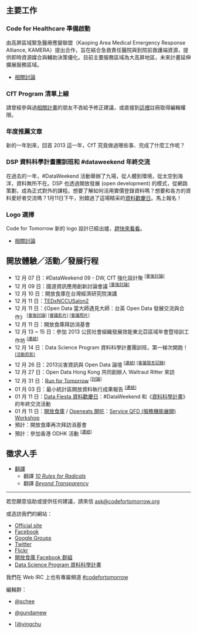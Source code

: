 ## 主要工作

### Code for Healthcare 準備啟動
由高屏區域緊急醫療應變聯盟（Kaoping Area Medical Emergency Response Alliance, KAMERA）提出合作，旨在結合急救責任醫院與到院前救護端資源，提供即時資源媒合與輔助決策優化。目前主要服務區域為大高屏地區，未來計畫延伸擴展服務區域。

- [相關討論][1]

### CfT Program 清單上線
請曾經參與過[相關計畫][2]的朋友不吝給予修正建議，或直接到[這裡][3]註冊取得編輯權限。

### 年度推薦文章
新的一年到來，回首 2013 這一年，CfT 究竟做過哪些事、完成了什麼工作呢？

### DSP 資料科學計畫團訓班和 #dataweekend 年終交流
在過去的一年，#DataWeekend 活動舉辦了九場，從人體到環境，從太空到海洋，資料無所不在。DSP 也透過開放發展 (open development) 的模式，從網路策劃，成為正式對外的課程。想要了解如何活用實價登錄資料嗎？想要和各方的資料愛好者交流嗎？1月11日下午，別錯過了這場精采的[資料歡慶日](cft.kktix.cc/events/data-fiesta)。馬上報名！

### Logo 選擇
Code for Tomorrow 新的 logo 設計已經出爐，[趕快來看看](https://groups.google.com/d/topic/codefortomorrow/L2P7dOOnuc0/discussion)。

- [相關討論][4]

## 開放體驗／活動／發展行程
- 12 月 07 日：#DataWeekend 09 - DW, CfT 強化設計聚 <sup>[\[會後討論\]][5]</sup>
- 12 月 09 日：國道資訊應用創新討論會議 <sup>[\[會後討論\]][6]</sup>
- 12 月 10 日：開放食庫在台灣經濟研究院演講
- 12 月 11 日：[TEDxNCCUSalon2][7]
- 12 月 11 日：《Open Data 當大師遇見大師：台英 Open Data 發展交流與合作》 <sup>[\[會後討論\]][8] [\[會議影片\]][9] [\[會議照片\]][10]</sup>
- 12 月 11 日：開放食庫拜訪消基會
- 12 月 13 ~ 15 日：參加 2013 公民社會組織發展效能東北亞區域年會暨培訓工作坊 <sup>[\[連結\]][11]</sup>
- 12 月 14 日：Data Science Program 資料科學計畫團訓班，第一梯次開跑！ <sup>[\[活動剪影\]][12]</sup>
- 12 月 26 日：2013災害資訊與 Open Data 論壇 <sup>[\[連結\]][31] [\[會議發言記錄\]][32] </sup>
- 12 月 27 日：Open Data Hong Kong 共同創辦人 Waltraut Ritter 來訪
- 12 月 31 日：[Run for Tomorrow][13] <sup>[\[討論\]][14]</sup>
- 01 月 03 日：最小統計區開放資料執行成果報告 <sup>[\[連結\]][15]</sup> 
- 01 月 11 日：[Data Fiesta 資料歡慶日][16]：#DataWeekend 和《[資料科學計畫][17]》的年終交流活動
- 01 月 11 日：[開放食庫](http://food.codefortomorrow.org/ "開放食庫") / [Openeats 開吃](http://openeats.co/ "Openeats 開吃")：[Service QFD (服務機能展開) Workshop](https://www.facebook.com/events/1394715157447473/?context=create "Service QFD (服務機能展開) Workshop#1")
- 預計：開放食庫再次拜訪消基會
- 預計：參加香港 ODHK 活動 <sup>[\[連結\]][33]</sup>

## 徵求人手
- [翻譯][18]
    - 翻譯 [*10 Rules for Radicals*][19]
    - 翻譯 [*Beyond Transparency*][20]

---

若您願意協助或提供任何建議，請來信 ask@codefortomorrow.org

或造訪我們的網站：

- [Official site][21]
- [Facebook][22]
- [Google Groups][23]
- [Twitter][24]
- [Flickr][25]
- [開放食庫 Facebook 群組][26]
- [Data Science Program 資料科學計畫][27]

我們在 Web IRC 上也有專屬頻道 [#codefortomorrow][28]

編輯群：

- [@schee][29]
- [@gundamew][30]
- [[@yingchu](http://github.com/yingchu)


  [1]: https://groups.google.com/d/msg/codefortomorrow/3fhEm-O7MzA/8Z1FcpPz-40J
  [2]: http://alpha.codefortomorrow.org/program
  [3]: http://alpha.codefortomorrow.org/user
  [4]: https://groups.google.com/d/msg/codefortomorrow/sW59fOJ96aU/MgE2-QL1zgcJ
  [5]: https://groups.google.com/d/msg/codefortomorrow/caA2o9o-Pa0/KImd7Y8HkxYJ
  [6]: https://groups.google.com/d/msg/codefortomorrow/D535jjGNhkE/DPGQDFCY_FIJ
  [7]: http://tedxnccu.com/events/2013-12-11-tedxnccusalon2
  [8]: https://groups.google.com/d/msg/codefortomorrow/aigieSDJxmU/ZzpRl_r76VMJ
  [9]: https://www.facebook.com/groups/opendataalliance/permalink/459275144177604/
  [10]: https://www.facebook.com/groups/opendataalliance/permalink/459176720854113/
  [11]: https://groups.google.com/d/msg/codefortomorrow/7sQR6QBJsrs/L_OrWLI9v0UJ
  [12]: http://codefortomorrow.org/post/69959974456
  [13]: https://kktix.com/events/run4tomorrow-2014
  [14]: https://groups.google.com/d/msg/codefortomorrow/aCOXJKT-3IM/q5EeW9aUTFMJ
  [15]: https://groups.google.com/d/msg/codefortomorrow/NUOPUvAOzPE/7ZkN8uTz2r8J
  [16]: https://kktix.com/events/data-fiesta/
  [17]: http://datasci.co/
  [18]: https://groups.google.com/d/msg/codefortomorrow/RK4-uLZLbgQ/lrg_VbSkjTgJ
  [19]: https://archive.org/details/org.resource.public.10rules
  [20]: https://groups.google.com/d/msg/codefortomorrow/60Jx3cp7TLY/CcOc6FFrOOEJ
  [21]: http://codefortomorrow.org/
  [22]: https://www.facebook.com/CodeForTomorrow
  [23]: http://groups.google.com/group/codefortomorrow
  [24]: http://twitter.com/codefortomorrow
  [25]: http://www.flickr.com/groups/codefortomorrow/
  [26]: https://www.facebook.com/groups/foodopendata/
  [27]: http://datasci.co
  [28]: http://webchat.freenode.net/?channels=codefortomorrow
  [29]: https://github.com/schee
  [30]: https://github.com/gundamew
  [31]: http://www.tadpi.org.tw/ASAP2.aspx
  [32]: https://github.com/codefortomorrow/hellodata/issues/113
  [33]: http://odhkmake02.eventbrite.hk
